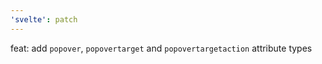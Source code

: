 ```yaml
---
'svelte': patch
---
```


feat: add `popover`, `popovertarget` and `popovertargetaction` attribute types
